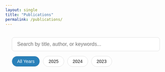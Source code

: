 ```yaml
---
layout: single
title: "Publications"
permalink: /publications/
---
```

<style>
  :root {
    --bg-color: #ffffff;
    --card-bg: #ffffff;
    --text-color: #1c1c1c;
    --border-color: #e0e0e0;
    --highlight: #2980b9;
    --hover-bg: #f5f5f5;
    --card-shadow: rgba(0, 0, 0, 0.1);
    --tag-bg: #e9f2fa;
    --tag-text: #2980b9;
  }

  @media (prefers-color-scheme: dark) {
    :root {
      --bg-color: #121212;
      --card-bg: #1e1e1e;
      --text-color: #e0e0e0;
      --border-color: #2c2c2c;
      --highlight: #4da6ff;
      --hover-bg: #1f1f1f;
      --card-shadow: rgba(0, 0, 0, 0.3);
      --tag-bg: #253544;
      --tag-text: #4da6ff;
    }
  }

  .publications-container {
    max-width: 1200px;
    margin: 0 auto;
    padding: 20px;
    font-family: 'Segoe UI', Arial, sans-serif;
    color: var(--text-color);
  }

  .pub-controls {
    display: flex;
    flex-wrap: wrap;
    gap: 15px;
    margin-bottom: 30px;
    align-items: center;
  }

  .pub-search {
    flex-grow: 1;
    padding: 12px 16px;
    font-size: 16px;
    border: 1px solid var(--border-color);
    border-radius: 8px;
    background-color: var(--card-bg);
    color: var(--text-color);
    transition: all 0.3s ease;
  }

  .pub-search:focus {
    outline: none;
    border-color: var(--highlight);
    box-shadow: 0 0 0 2px rgba(41, 128, 185, 0.2);
  }

  .filter-group {
    display: flex;
    gap: 10px;
    flex-wrap: wrap;
  }

  .filter-btn {
    padding: 8px 16px;
    border: 1px solid var(--border-color);
    border-radius: 20px;
    background-color: var(--card-bg);
    color: var(--text-color);
    cursor: pointer;
    transition: all 0.3s ease;
    font-size: 14px;
  }

  .filter-btn:hover, .filter-btn.active {
    background-color: var(--highlight);
    color: white;
  }

  .pub-year-divider {
    font-size: 22px;
    font-weight: 700;
    margin: 40px 0 20px;
    color: var(--highlight);
    display: flex;
    align-items: center;
  }

  .pub-year-divider::after {
    content: "";
    flex-grow: 1;
    height: 1px;
    background-color: var(--border-color);
    margin-left: 15px;
  }

  .pub-card {
    display: flex;
    gap: 24px;
    padding: 24px;
    margin-bottom: 24px;
    background-color: var(--card-bg);
    border-radius: 12px;
    box-shadow: 0 4px 12px var(--card-shadow);
    transition: transform 0.3s ease, box-shadow 0.3s ease;
    position: relative;
    overflow: hidden;
  }

  .pub-card:hover {
    transform: translateY(-5px);
    box-shadow: 0 10px 20px var(--card-shadow);
  }

  .pub-image-container {
    flex-shrink: 0;
    position: relative;
    width: 200px;
    margin-top: 5px;
  }

  .pub-image {
    width: 200px;
    height: 150px;
    object-fit: cover;
    border-radius: 8px;
    border: 1px solid var(--border-color);
    transition: transform 0.3s ease;
  }

  .pub-image:hover {
    transform: scale(1.03);
  }

  .pub-content {
    flex-grow: 1;
    display: flex;
    flex-direction: column;
  }

  .pub-title {
    font-size: 20px;
    font-weight: 600;
    margin-bottom: 8px;
    color: var(--text-color);
    line-height: 1.4;
  }

  .pub-authors {
    font-size: 15px;
    margin-bottom: 12px;
    color: var(--text-color);
  }

  .pub-venue {
    font-style: italic;
    font-size: 14px;
    margin-bottom: 16px;
    color: var(--text-color);
    opacity: 0.85;
  }

  .pub-abstract {
    font-size: 15px;
    line-height: 1.6;
    margin-bottom: 16px;
    position: relative;
    color: var(--text-color);
    opacity: 0.9;
  }

  .pub-abstract-full {
    max-height: 0;
    overflow: hidden;
    transition: max-height 0.5s ease;
  }

  .pub-abstract-toggle {
    display: inline-block;
    color: var(--highlight);
    cursor: pointer;
    font-weight: 500;
    user-select: none;
    margin-bottom: 16px;
  }

  .pub-abstract-toggle:hover {
    text-decoration: underline;
  }

  .pub-tags {
    display: flex;
    flex-wrap: wrap;
    gap: 8px;
    margin-bottom: 16px;
  }

  .pub-tag {
    padding: 4px 10px;
    border-radius: 16px;
    font-size: 12px;
    font-weight: 500;
    background-color: var(--tag-bg);
    color: var(--tag-text);
  }

  .pub-links {
    display: flex;
    gap: 12px;
    margin-top: auto;
  }

  .pub-link {
    display: inline-flex;
    align-items: center;
    padding: 8px 16px;
    border-radius: 6px;
    background-color: var(--highlight);
    color: white;
    text-decoration: none;
    font-size: 14px;
    font-weight: 500;
    transition: all 0.2s ease;
  }

  .pub-link:hover {
    opacity: 0.9;
    transform: translateY(-2px);
  }

  .pub-link i {
    margin-right: 6px;
  }

  .pub-secondary-link {
    background-color: transparent;
    border: 1px solid var(--highlight);
    color: var(--highlight);
  }

  .pub-secondary-link:hover {
    background-color: var(--highlight);
    color: white;
  }

  @media (max-width: 768px) {
    .pub-card {
      flex-direction: column;
    }
    
    .pub-image-container {
      width: 100%;
      margin-bottom: 16px;
    }
    
    .pub-image {
      width: 100%;
      height: auto;
      aspect-ratio: 4/3;
    }
  }

  .no-results {
    text-align: center;
    padding: 40px;
    font-size: 18px;
    color: var(--text-color);
    opacity: 0.7;
  }

  .highlight-animation {
    animation: highlight-pulse 2s infinite;
  }

  @keyframes highlight-pulse {
    0% { box-shadow: 0 4px 12px var(--card-shadow); }
    50% { box-shadow: 0 4px 20px var(--highlight); }
    100% { box-shadow: 0 4px 12px var(--card-shadow); }
  }
</style>

<div class="publications-container">
  <div class="pub-controls">
    <input type="text" id="pubSearch" class="pub-search" placeholder="Search by title, author, or keywords...">
    <div class="filter-group">
      <button class="filter-btn active" data-year="all">All Years</button>
      <button class="filter-btn" data-year="2025">2025</button>
      <button class="filter-btn" data-year="2024">2024</button>
      <button class="filter-btn" data-year="2023">2023</button>
    </div>
  </div>

  <div id="publicationsContainer">
    <!-- Publications will be dynamically inserted here -->
  </div>
</div>

<script>
// Publication data
const publications = [
  {
    year: 2025,
    image: "assets/publications/mot_diag.png",
    title: "Force of Attraction-Based Distribution Calibration for Enhancing Minority Class Representation",
    authors: "Mondal, P., Ansari, F., Das, S., &amp; Shamsolmoali, P.",
    venue: "2025 International Joint Conference on Neural Networks (IJCNN). IEEE.",
    abstract: "Imbalanced image datasets pose significant challenges for developing robust classifiers, particularly when certain classes are heavily underrepresented. To tackle this issue, we propose Density-Driven Attraction (DDA) Oversampling, a novel technique designed to improve class representation in the latent space. Our approach begins by projecting images into disentangled latent representations, ensuring clear separation between classes and precise identification of subclasses. At the core of this method is the Density-Driven Attraction Force (DDAF), a mechanism inspired by gravitational forces. DDAF quantifies the attraction between components of well-represented and underrepresented classes, adjusting the attraction based on the density of each component. This process recalibrates the distributions of underrepresented classes by leveraging their strongest attractions, effectively simulating the natural principles of mass attraction. Extensive classification experiments on six multiclass imbalanced datasets demonstrate that DDA Oversampling outperforms existing state-of-the-art methods, resulting in more accurate and balanced class distributions.",
    paperLink: "https://ieeexplore.ieee.org/",
    paperText: "Available Soon",
    tags: ["Class Imbalance", "Neural Networks", "Image Classification", "Density-Driven Attraction"]
  },
  {
    year: 2025,
    image: "assets/publications/goldilock.png",
    title: "The Goldilocks Principle: Achieving Just Right Boundary Fidelity for Long-Tailed Classification",
    authors: "Ansari, F., Panigrahi, A., &amp; Das, S.",
    venue: "IEEE Transactions on Emerging Topics in Computational Intelligence",
    abstract: "This study addresses the challenges of learning from long-tailed class imbalances in deep neural networks, particularly for image recognition. Long-tailed class imbalances occur when a dataset's class distribution is highly skewed, with a few head classes containing many instances and numerous tail classes having fewer instances. This imbalance becomes problematic when traditional classification methods, especially deep learning models, prioritize accuracy in the more frequent classes, neglecting the less common ones. Furthermore, these methods struggle to maintain consistent boundary fidelity—decision boundaries that are sharp enough to distinguish classes yet smooth enough to generalize well. Hard boundaries, often caused by overfitting tail classes, amplify intra-class variations, while overly soft boundaries blur distinctions between classes, reducing classification accuracy. We propose a dual-branch network with a shared feature extractor to overcome these challenges. This network uses instance and median samplers for head and medium classes and a reverse sampler for tail classes. Additionally, we implement a specialized loss function as a feature regularizer to reduce the model's sensitivity to irrelevant intra-class variations during classification. This loss function dynamically modulates feature representation alignment, promoting cohesive intra-class structures and clear inter-class separations. To achieve this, our framework incorporates two key components: Dual-Branch Sampler-Guided Mixup (DBSGM) and Adaptive Class-Aware Feature Regularizer (ACFR), which work together to balance class representation and refine decision boundaries. Integrating DBSGM and ACFR during training helps shape decision boundaries that align with class semantics. To ensure class boundaries are appropriately defined, we propose the temperature-adaptive supervised contrastive loss (TASCL) within the ACFR module, achieving the right balance between smoothness and sharpness. Our single-stage, end-to-end framework demonstrates significant performance improvements, offering a promising solution to the challenges of long-tailed class imbalances in deep learning.",
    paperLink: "https://ieeexplore.ieee.org/",
    paperText: "Available Soon",
    tags: ["Long-Tailed Classification", "Boundary Fidelity", "Deep Learning", "Image Recognition"]
  },
  {
    year: 2024,
    image: "assets/publications/skin_fairness.jpg",
    title: "Algorithmic Fairness in Lesion Classification by Mitigating Class Imbalance and Skin Tone Bias",
    authors: "Ansari, F., Chakraborti, T., &amp; Das, S.",
    venue: "International Conference on Medical Image Computing and Computer-Assisted Intervention, 373–382. Springer Nature Switzerland Cham.",
    abstract: "Deep learning models have shown considerable promise in the classification of skin lesions. However, a notable challenge arises from their inherent bias towards dominant skin tones and the issue of imbalanced class representation. This study introduces a novel data augmentation technique designed to address these limitations. Our approach harnesses contextual information from the prevalent class to synthesize various samples representing minority classes. Using a mixup-based algorithm guided by an adaptive sampler, our method effectively tackles bias and class imbalance issues. The adaptive sampler dynamically adjusts sampling probabilities based on the network's meta-set performance, enhancing overall accuracy. Our research demonstrates the efficacy of this approach in mitigating skin tone bias and achieving robust lesion classification across a spectrum of diverse skin colors from two distinct benchmark datasets, offering promising implications for improving dermatological diagnostic systems.",
    paperLink: "https://link.springer.com/chapter/10.1007/978-3-031-72378-0_35",
    paperText: "Paper",
    tags: ["Algorithmic Fairness", "Skin Lesion Classification", "Medical Imaging", "Bias Mitigation"]
  },
  {
    year: 2024,
    image: "assets/publications/cco_oversampling.jpg",
    title: "CCO: A cluster core-based oversampling technique for improved class-imbalanced learning",
    authors: "Mondal, P., Ansari, F., &amp; Das, S.",
    venue: "IEEE Transactions on Emerging Topics in Computational Intelligence",
    abstract: "Supervised classification problems from the real world typically face a challenge characterized by the scarcity of samples in one or more target classes compared to the rest of the majority classes. In response to such class imbalance, we propose an oversampling technique based on clustering, aiming to populate the minority class with synthetic samples. This approach capitalizes on the notion of \"Cluster Cores,\" representing locally dense regions within clusters. These Cluster Cores act as central, densely crowded areas that capture intricate topological properties of the corresponding clusters, especially in complex datasets with a non-convex spatial orientation in the feature space. By concentrating on these high-density regions, our clustering-based oversampling technique generates synthetic samples within the convex hull region of minority class instances in the formed clusters. This strategy ensures the creation of points that align with the data space and considers each minority instance within a specific cluster, thereby averting the problems encountered due to the generation of artificial samples by mere linear combination of the minority class data points, as is encountered in SMOTE (Synthetic Minority Oversampling Technique)-based algorithms. To assess the efficacy of our proposal, we conducted experimental comparisons against several cutting-edge algorithms, considering an array of evaluation metrics on well-known datasets used in the literature for both binary and multi-class classification. Additionally, we undertook a detailed ablation study, scrutinized existing algorithms in our context, delineated their strengths and limitations, and contemplated potential research directions in this domain.",
    paperLink: "https://ieeexplore.ieee.org/document/10555431",
    paperText: "Paper",
    tags: ["Cluster Core Oversampling", "Class Imbalance", "Classification", "Synthetic Samples"]
  },
  {
    year: 2024,
    image: "assets/publications/mo2e_experts.jpg",
    title: "Mo2E: Mixture of Two Experts for Class-Imbalanced Learning from Medical Images",
    authors: "Ansari, F., Bhattacharya, A., Saha, B., &amp; Das, S.",
    venue: "2024 IEEE International Symposium on Biomedical Imaging (ISBI), 1–5. IEEE.",
    abstract: "Class imbalance in the medical image dataset is almost inherent due to the limited availability of clinical data for certain diseases and patient populations. Under-represented classes in the training set affect the classification task because the classifier tends to learn more from the majority classes, which are more common in the dataset and ignore data from the minority classes. To mitigate this issue, we propose a method to learn using two different convolutional neural network-based experts; such experts try to learn boundaries within the head classes, between the head and tail classes, and within the tail classes. During expert training, we integrate the MixUp regularization method to augment imbalanced data, employing distinct data sampling strategies for more effective mixing compared to random selection in traditional MixUp. During the inference phase, we combine the logits of the different experts based on their expertise in the corresponding classes. This way, we can improve the accuracy of the head and tail classes. Experiments using highly imbalanced and long-tailed datasets demonstrate the effectiveness of the suggested framework.",
    paperLink: "https://ieeexplore.ieee.org/document/10635212",
    paperText: "Paper",
    tags: ["Medical Imaging", "Mixture of Experts", "Class Imbalance", "CNN"]
  },
  {
    year: 2023,
    image: "assets/publications/minority_statistics.jpg",
    title: "Handling class imbalance by estimating minority class statistics",
    authors: "Ansari, F., Das, S., &amp; Shamsolmoali, P.",
    venue: "2023 International Joint Conference on Neural Networks (IJCNN), 1–8. IEEE.",
    abstract: "The problem of class imbalance arises in machine learning due to the unequal class-specific distribution of data, where most samples belong to one class, and only a few represent the others. To tackle this issue, one paradigm is to use oversampling techniques that synthesize artificial samples of the minority class using the convex combination of the minority class samples taken in some specialized way for different methods. Existing methods do not take into account any information regarding the actual distribution of the minority class, which leads to inconsistencies between the generated distribution and the actual distribution that the minority class might have. In this paper, we propose a parametrization-based method that tries to estimate the statistics of the minority class samples using the statistics of the nearby classes. Using the different hyperparameters, we can control the distribution such that it may approximate the original distribution. Experiments using synthetic and real-world benchmark datasets demonstrate the usefulness of our techniques across multiple metrics.",
    paperLink: "https://ieeexplore.ieee.org/document/10191975",
    paperText: "Paper",
    tags: ["Minority Class Statistics", "Neural Networks", "Oversampling", "Class Imbalance"]
  }
];

function renderPublications(filteredPubs) {
  const container = document.getElementById('publicationsContainer');
  container.innerHTML = '';
  
  if (filteredPubs.length === 0) {
    container.innerHTML = '<div class="no-results">No publications found matching your search criteria.</div>';
    return;
  }
  
  // Group by year
  const pubsByYear = {};
  filteredPubs.forEach(pub => {
    if (!pubsByYear[pub.year]) {
      pubsByYear[pub.year] = [];
    }
    pubsByYear[pub.year].push(pub);
  });
  
  // Sort years in descending order
  const sortedYears = Object.keys(pubsByYear).sort((a, b) => b - a);
  
  // Render publications by year
  sortedYears.forEach(year => {
    const yearDivider = document.createElement('div');
    yearDivider.className = 'pub-year-divider';
    yearDivider.textContent = year;
    container.appendChild(yearDivider);
    
    pubsByYear[year].forEach(pub => {
      const pubCard = document.createElement('div');
      pubCard.className = 'pub-card';
      pubCard.dataset.year = pub.year;
      
      // Create shortened abstract (first 150 characters)
      const shortAbstract = pub.abstract.substring(0, 200) + '...';
      
      pubCard.innerHTML = `
        <div class="pub-image-container">
          <img src="${pub.image}" alt="${pub.title}" class="pub-image">
        </div>
        <div class="pub-content">
          <h2 class="pub-title">${pub.title}</h2>
          <div class="pub-authors">${pub.authors}</div>
          <div class="pub-venue">${pub.venue}</div>
          <div class="pub-abstract">
            <div class="pub-abstract-preview">${shortAbstract}</div>
            <div class="pub-abstract-full" id="abstract-${sortedYears.indexOf(year)}-${pubsByYear[year].indexOf(pub)}">${pub.abstract}</div>
            <span class="pub-abstract-toggle" data-target="abstract-${sortedYears.indexOf(year)}-${pubsByYear[year].indexOf(pub)}">Read more</span>
          </div>
          <div class="pub-tags">
            ${pub.tags.map(tag => `<span class="pub-tag">${tag}</span>`).join('')}
          </div>
          <div class="pub-links">
            <a href="${pub.paperLink}" target="_blank" class="pub-link"><i class="fas fa-scroll"></i>${pub.paperText}</a>
            <a href="#" class="pub-link pub-secondary-link cite-link" data-index="${sortedYears.indexOf(year)}-${pubsByYear[year].indexOf(pub)}"><i class="fas fa-quote-right"></i>Cite</a>
          </div>
        </div>
      `;
      container.appendChild(pubCard);
    });
  });
  
  // Add toggle functionality for abstracts
  document.querySelectorAll('.pub-abstract-toggle').forEach(toggle => {
    toggle.addEventListener('click', function() {
      const targetId = this.getAttribute('data-target');
      const abstractElement = document.getElementById(targetId);
      
      if (this.textContent === 'Read more') {
        abstractElement.style.maxHeight = abstractElement.scrollHeight + 'px';
        this.textContent = 'Read less';
      } else {
        abstractElement.style.maxHeight = '0';
        this.textContent = 'Read more';
      }
    });
  });
  
  // Add citation functionality
  document.querySelectorAll('.cite-link').forEach(link => {
    link.addEventListener('click', function(e) {
      e.preventDefault();
      const indices = this.getAttribute('data-index').split('-');
      const year = sortedYears[parseInt(indices[0])];
      const pubIndex = parseInt(indices[1]);
      const pub = pubsByYear[year][pubIndex];
      
      // Create citation text in different formats
      alert(`Citation copied to clipboard: ${pub.authors} (${pub.year}). ${pub.title}. ${pub.venue}`);
      
      // Highlight the publication card temporarily
      const card = this.closest('.pub-card');
      card.classList.add('highlight-animation');
      setTimeout(() => {
        card.classList.remove('highlight-animation');
      }, 2000);
    });
  });
}

// Filter publications by year and search term
function filterPublications() {
  const searchTerm = document.getElementById('pubSearch').value.toLowerCase();
  const activeYearBtn = document.querySelector('.filter-btn.active');
  const yearFilter = activeYearBtn.getAttribute('data-year');
  
  const filtered = publications.filter(pub => {
    // Filter by year if not "all"
    const yearMatch = yearFilter === 'all' || pub.year.toString() === yearFilter;
    
    // Filter by search term
    const searchMatch = searchTerm === '' || 
      pub.title.toLowerCase().includes(searchTerm) ||
      pub.authors.toLowerCase().includes(searchTerm) ||
      pub.abstract.toLowerCase().includes(searchTerm) ||
      pub.tags.some(tag => tag.toLowerCase().includes(searchTerm));
    
    return yearMatch && searchMatch;
  });
  
  renderPublications(filtered);
}

// Set up event listeners
document.addEventListener('DOMContentLoaded', function() {
  // Initialize with all publications
  renderPublications(publications);
  
  // Search input event
  document.getElementById('pubSearch').addEventListener('input', filterPublications);
  
  // Year filter buttons
  document.querySelectorAll('.filter-btn').forEach(btn => {
    btn.addEventListener('click', function() {
      document.querySelectorAll('.filter-btn').forEach(b => b.classList.remove('active'));
      this.classList.add('active');
      filterPublications();
    });
  });
});
</script>
